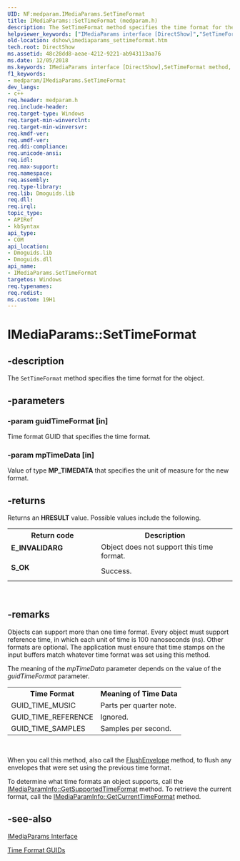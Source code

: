 ```yaml
---
UID: NF:medparam.IMediaParams.SetTimeFormat
title: IMediaParams::SetTimeFormat (medparam.h)
description: The SetTimeFormat method specifies the time format for the object.helpviewer_keywords: ["IMediaParams interface [DirectShow]","SetTimeFormat method","IMediaParams.SetTimeFormat","IMediaParams::SetTimeFormat","IMediaParamsSetTimeFormat","SetTimeFormat","SetTimeFormat method [DirectShow]","SetTimeFormat method [DirectShow]","IMediaParams interface","dshow.imediaparams_settimeformat","medparam/IMediaParams::SetTimeFormat"]
old-location: dshow\imediaparams_settimeformat.htm
tech.root: DirectShow
ms.assetid: 48c28dd8-aeae-4212-9221-ab943113aa76
ms.date: 12/05/2018
ms.keywords: IMediaParams interface [DirectShow],SetTimeFormat method, IMediaParams.SetTimeFormat, IMediaParams::SetTimeFormat, IMediaParamsSetTimeFormat, SetTimeFormat, SetTimeFormat method [DirectShow], SetTimeFormat method [DirectShow],IMediaParams interface, dshow.imediaparams_settimeformat, medparam/IMediaParams::SetTimeFormat
f1_keywords:
- medparam/IMediaParams.SetTimeFormat
dev_langs:
- c++
req.header: medparam.h
req.include-header: 
req.target-type: Windows
req.target-min-winverclnt: 
req.target-min-winversvr: 
req.kmdf-ver: 
req.umdf-ver: 
req.ddi-compliance: 
req.unicode-ansi: 
req.idl: 
req.max-support: 
req.namespace: 
req.assembly: 
req.type-library: 
req.lib: Dmoguids.lib
req.dll: 
req.irql: 
topic_type:
- APIRef
- kbSyntax
api_type:
- COM
api_location:
- Dmoguids.lib
- Dmoguids.dll
api_name:
- IMediaParams.SetTimeFormat
targetos: Windows
req.typenames: 
req.redist: 
ms.custom: 19H1
---
```


# IMediaParams::SetTimeFormat


## -description



The <code>SetTimeFormat</code> method specifies the time format for the object.




## -parameters




### -param guidTimeFormat [in]

Time format GUID that specifies the time format.


### -param mpTimeData [in]

Value of type <b>MP_TIMEDATA</b> that specifies the unit of measure for the new format.


## -returns



Returns an <b>HRESULT</b> value. Possible values include the following.

<table>
<tr>
<th>Return code</th>
<th>Description</th>
</tr>
<tr>
<td width="40%">
<dl>
<dt><b>E_INVALIDARG</b></dt>
</dl>
</td>
<td width="60%">
Object does not support this time format.

</td>
</tr>
<tr>
<td width="40%">
<dl>
<dt><b>S_OK</b></dt>
</dl>
</td>
<td width="60%">
Success.

</td>
</tr>
</table>
 




## -remarks



Objects can support more than one time format. Every object must support reference time, in which each unit of time is 100 nanoseconds (ns). Other formats are optional. The application must ensure that time stamps on the input buffers match whatever time format was set using this method.

The meaning of the <i>mpTimeData</i> parameter depends on the value of the <i>guidTimeFormat</i> parameter.

<table>
<tr>
<th>Time Format
            </th>
<th>Meaning of Time Data
            </th>
</tr>
<tr>
<td>GUID_TIME_MUSIC</td>
<td>Parts per quarter note.</td>
</tr>
<tr>
<td>GUID_TIME_REFERENCE</td>
<td>Ignored.</td>
</tr>
<tr>
<td>GUID_TIME_SAMPLES</td>
<td>Samples per second.</td>
</tr>
</table>
 

When you call this method, also call the <a href="https://docs.microsoft.com/windows/desktop/api/medparam/nf-medparam-imediaparams-flushenvelope">FlushEnvelope</a> method, to flush any envelopes that were set using the previous time format.

To determine what time formats an object supports, call the <a href="https://docs.microsoft.com/windows/desktop/api/medparam/nf-medparam-imediaparaminfo-getsupportedtimeformat">IMediaParamInfo::GetSupportedTimeFormat</a> method. To retrieve the current format, call the <a href="https://docs.microsoft.com/windows/desktop/api/medparam/nf-medparam-imediaparaminfo-getcurrenttimeformat">IMediaParamInfo::GetCurrentTimeFormat</a> method.




## -see-also




<a href="https://docs.microsoft.com/windows/desktop/api/medparam/nn-medparam-imediaparams">IMediaParams Interface</a>



<a href="https://docs.microsoft.com/windows/desktop/DirectShow/time-format-guids">Time Format GUIDs</a>
 

 

